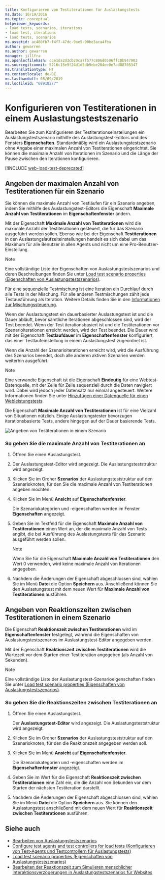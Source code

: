 ```yaml
---
title: Konfigurieren von Testiterationen für Auslastungstests
ms.date: 10/19/2016
ms.topic: conceptual
helpviewer_keywords:
- load tests, scenarios, iterations
- load test, iterations
- load tests, scenarios
ms.assetid: ac480fb7-f4f7-47dc-9ae5-98be3aca4fba
author: gewarren
ms.author: gewarren
manager: jillfra
ms.openlocfilehash: cce1da2d3cb20ca7f577c806d0506ffc0b947903
ms.sourcegitcommit: 5216c15e9f24d1d5db9ebe204ee0e7ad08705347
ms.translationtype: HT
ms.contentlocale: de-DE
ms.lasthandoff: 08/09/2019
ms.locfileid: "68918277"
---
```

# <a name="configure-test-iterations-in-a-load-test-scenario"></a>Konfigurieren von Testiterationen in einem Auslastungstestszenario

Bearbeiten Sie zum Konfigurieren der Testiterationseinstellungen ein Auslastungstestszenario mithilfe des Auslastungstest-Editors und des Fensters **Eigenschaften**. Standardmäßig wird ein Auslastungstestszenario ohne Angabe einer maximalen Anzahl von Testiterationen eingerichtet. Sie können die maximale Anzahl von Iterationen im Szenario und die Länge der Pause zwischen den Iterationen konfigurieren.

[!INCLUDE [web-load-test-deprecated](includes/web-load-test-deprecated.md)]

## <a name="specify-the-maximum-test-iterations-for-a-scenario"></a>Angeben der maximalen Anzahl von Testiterationen für ein Szenario

Sie können die maximale Anzahl von Testläufen für ein Szenario angeben, indem Sie mithilfe des Auslastungstest-Editors die Eigenschaft **Maximale Anzahl von Testiterationen** im **Eigenschaftenfenster** ändern.

Mit der Eigenschaft **Maximale Anzahl von Testiterationen** wird die maximale Anzahl der Testiterationen gesteuert, die für das Szenario ausgeführt werden sollen. Ebenso wie bei der Eigenschaft **Testiterationen** in den Auslastungslaufzeiteinstellungen handelt es sich dabei um das Maximum für alle Benutzer in allen Agents und nicht um eine Pro-Benutzer-Einstellung.

> [!NOTE]
> Eine vollständige Liste der Eigenschaften von Auslastungstestszenarios und deren Beschreibungen finden Sie unter [Load test scenario properties (Eigenschaften von Auslastungstestszenarios)](../test/load-test-scenario-properties.md).

Für eine sequenzielle Testmischung ist eine Iteration ein Durchlauf durch alle Tests in der Mischung. Für alle anderen Testmischungen zählt jede Testausführung als Iteration. Weitere Details finden Sie in den [Informationen zur Mischungssteuerung](../test/edit-the-test-mix-to-specify-which-web-browsers-types-in-a-load-test-scenario.md).

Wenn der Auslastungstest ein dauerbasierter Auslastungstest ist und die Dauer abläuft, bevor sämtliche Iterationen abgeschlossen sind, wird der Test beendet. Wenn der Test iterationsbasiert ist und die Testiterationen vor Szenarioiterationen erreicht werden, wird der Test beendet. Die Dauer wird mit der Eigenschaft **Testlaufdauer** im **Eigenschaftenfenster** konfiguriert, das einer Testlaufeinstellung in einem Auslastungstest zugeordnet ist.

Wenn die Anzahl der Szenarioiterationen erreicht wird, wird die Ausführung des Szenarios beendet, doch alle anderen aktiven Szenarien werden weiterhin ausgeführt.

> [!NOTE]
> Eine verwandte Eigenschaft ist die Eigenschaft **Eindeutig** für eine Webtest-Datenquelle, mit der Zeile für Zeile sequenziell durch die Daten navigiert wird. Dabei wird jedoch jeder Datensatz nur einmal angesteuert. Weitere Informationen finden Sie unter [Hinzufügen einer Datenquelle für einen Webleistungstests](../test/add-a-data-source-to-a-web-performance-test.md).

Die Eigenschaft **Maximale Anzahl von Testiterationen** ist für eine Vielzahl von Situationen nützlich. Einige Auslastungstester bevorzugen iterationsbasierte Tests, andere hingegen auf der Dauer basierende Tests.

![Angeben von Testiterationen in einem Szenario](../test/media/loadtest_prop.png)

### <a name="to-specify-the-maximum-test-iterations"></a>So geben Sie die maximale Anzahl von Testiterationen an

1. Öffnen Sie einen Auslastungstest.

2. Der Auslastungstest-Editor wird angezeigt. Die Auslastungsteststruktur wird angezeigt.

3. Klicken Sie im Ordner **Szenarios** der Auslastungsteststruktur auf den Szenarioknoten, für den Sie die maximale Anzahl von Testiterationen angeben möchten.

4. Klicken Sie im Menü **Ansicht** auf **Eigenschaftenfenster**.

     Die Szenariokategorien und -eigenschaften werden im Fenster **Eigenschaften** angezeigt.

5. Geben Sie im Textfeld für die Eigenschaft **Maximale Anzahl von Testiterationen** einen Wert an, der die maximale Anzahl von Tests angibt, die bei Ausführung des Auslastungstests für das Szenario ausgeführt werden sollen.

    > [!NOTE]
    > Wenn Sie für die Eigenschaft **Maximale Anzahl von Testiterationen** den Wert 0 verwenden, wird keine maximale Anzahl von Iterationen angegeben.

6. Nachdem die Änderungen der Eigenschaft abgeschlossen sind, wählen Sie im Menü **Datei** die Option **Speichern** aus. Anschließend können Sie den Auslastungstest mit dem neuen Wert für **Maximale Anzahl von Testiterationen** ausführen.

## <a name="specify-think-times-between-test-iterations-for-a-scenario"></a>Angeben von Reaktionszeiten zwischen Testiterationen in einem Szenario

Die Eigenschaft **Reaktionszeit zwischen Testiterationen** wird im **Eigenschaftenfenster** festgelegt, während die Eigenschaften von Auslastungstestszenarios im Auslastungstest-Editor angegeben werden.

Mit der Eigenschaft **Reaktionszeit zwischen Testiterationen** wird die Wartezeit vor dem Starten einer Testiteration angegeben (als Anzahl von Sekunden).

> [!NOTE]
> Eine vollständige Liste der Auslastungstest-Szenarioeigenschaften finden Sie unter [Load test scenario properties (Eigenschaften von Auslastungstestszenarios)](../test/load-test-scenario-properties.md).

### <a name="to-specify-the-think-time-between-test-iterations"></a>So geben Sie die Reaktionszeiten zwischen Testiterationen an

1. Öffnen Sie einen Auslastungstest.

     Der **Auslastungstest-Editor** wird angezeigt. Die Auslastungsteststruktur wird angezeigt.

2. Klicken Sie im Ordner **Szenarios** der Auslastungsteststruktur auf den Szenarioknoten, für den die Reaktionszeit angegeben werden soll.

3. Klicken Sie im Menü **Ansicht** auf **Eigenschaftenfenster**.

     Die Szenariokategorien und -eigenschaften werden im **Eigenschaftenfenster** angezeigt.

4. Geben Sie im Wert für die Eigenschaft **Reaktionszeit zwischen Testiterationen** eine Zahl ein, die die Anzahl von Sekunden vor dem Starten der nächsten Testiteration darstellt.

5. Nachdem die Änderungen der Eigenschaft abgeschlossen sind, wählen Sie im Menü **Datei** die Option **Speichern** aus. Sie können den Auslastungstest anschließend mit dem neuen Wert für **Reaktionszeit zwischen Testiterationen** ausführen.

## <a name="see-also"></a>Siehe auch

- [Bearbeiten von Auslastungstestszenarios](../test/edit-load-test-scenarios.md)
- [Configure test agents and test controllers for load tests (Konfigurieren von Test-Agents und Testcontrollern für Auslastungstests)](../test/configure-test-agents-and-controllers-for-load-tests.md)
- [Load test scenario properties (Eigenschaften von Auslastungstestszenarios)](../test/load-test-scenario-properties.md)
- [Bearbeiten der Reaktionszeit zum Simulieren menschlicher Interaktionsverzögerungen in Auslastungstestszenarios für Websites](../test/edit-think-times-in-load-test-scenarios.md)